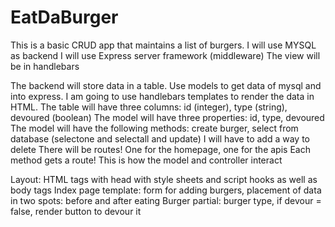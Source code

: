 # EatDaBurger

This is a basic CRUD app that maintains a list of burgers.
I will use MYSQL as backend
I will use Express server framework (middleware)
The view will be in handlebars

The backend will store data in a table.
Use models to get data of mysql and into express.
I am going to use handlebars templates to render the data in HTML.
The table will have three columns: id (integer), type (string), devoured (boolean)
The model will have three properties: id, type, devoured
The model will have the following methods: create burger, select from database (selectone and selectall and update)
I will have to add a way to delete
There will be routes! One for the homepage, one for the apis
Each method gets a route! This is how the model and controller interact

Layout: HTML tags with head with style sheets and script hooks as well as body tags
Index page template: form for adding burgers, placement of data in two spots: before and after eating
Burger partial: burger type, if devour = false, render button to devour it


